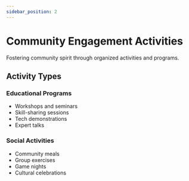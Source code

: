 ```yaml
---
sidebar_position: 2
---
```


# Community Engagement Activities

Fostering community spirit through organized activities and programs.

## Activity Types

### Educational Programs

- Workshops and seminars
- Skill-sharing sessions
- Tech demonstrations
- Expert talks

### Social Activities

- Community meals
- Group exercises
- Game nights
- Cultural celebrations
